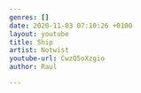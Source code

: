 ```yaml
---
genres: []
date: 2020-11-03 07:10:26 +0100
layout: youtube
title: Ship
artist: Notwist
youtube-url: CwzQ5oXzgio
author: Raul

---
```

